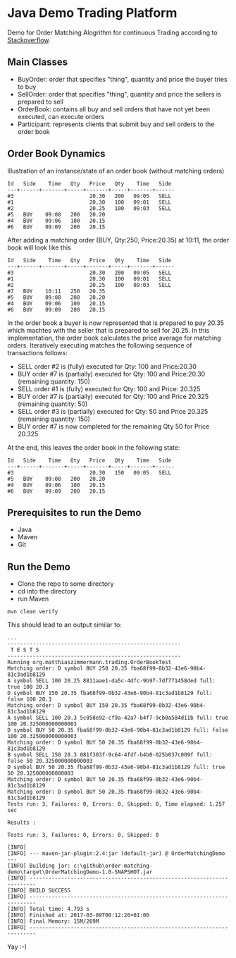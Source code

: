 # Java Demo Trading Platform
Demo for Order Matching Alogrithm for continuous Trading according to [Stackoverflow](http://stackoverflow.com/questions/13112062/which-are-the-order-matching-algorithms-most-commonly-used-by-electronic-financi).

## Main Classes
* BuyOrder: order that specifies "thing", quantity and price the buyer tries to buy
* SellOrder: order that specifies "thing", quantity and price the sellers is prepared to sell
* OrderBook: contains all buy and sell orders that have not yet been executed, can execute orders
* Participant: represents clients that submit buy and sell orders to the order book

## Order Book Dynamics

Illustration of an instance/state of an order book (without matching orders)
```
Id   Side    Time   Qty   Price   Qty    Time   Side  
---+------+-------+-----+-------+-----+-------+------
#3                        20.30   200   09:05   SELL  
#1                        20.30   100   09:01   SELL  
#2                        20.25   100   09:03   SELL  
#5   BUY    09:08   200   20.20                       
#4   BUY    09:06   100   20.15                       
#6   BUY    09:09   200   20.15
```

After adding a matching order (BUY, Qty:250, Price:20.35) at 10:11, the order book will look like this
```
Id   Side    Time   Qty   Price   Qty    Time   Side  
---+------+-------+-----+-------+-----+-------+------
#3                        20.30   200   09:05   SELL  
#1                        20.30   100   09:01   SELL  
#2                        20.25   100   09:03   SELL
#7   BUY    10:11   250   20.35
#5   BUY    09:08   200   20.20                       
#4   BUY    09:06   100   20.15                       
#6   BUY    09:09   200   20.15
```

In the order book a buyer is now represented that is prepared to pay 20.35 which machtes with the seller that is prepared to sell for 20.25. In this implementation, the order book calculates the price average for matching orders. Iteratively executing matches the following sequence of transactions follows:

- SELL order #2 is (fully) executed for Qty: 100 and Price:20.30
- BUY order #7 is (partially) executed for Qty: 100 and Price:20.30 (remaining quantity: 150)
- SELL order #1 is (fully) executed for Qty: 100 and Price: 20.325
- BUY order #7 is (partially) executed for Qty: 100 and Price 20.325 (remaining quantity: 50)
- SELL order #3 is (partially) executed for Qty: 50 and Price 20.325 (remaining quantity: 150)
- BUY order #7 is now completed for the remaining Qty 50 for Price 20.325

At the end, this leaves the order book in the following state:
```
Id   Side    Time   Qty   Price   Qty    Time   Side  
---+------+-------+-----+-------+-----+-------+------
#3                        20.30   150   09:05   SELL  
#5   BUY    09:08   200   20.20                       
#4   BUY    09:06   100   20.15                       
#6   BUY    09:09   200   20.15
```

## Prerequisites to run the Demo
* Java
* Maven
* Git

## Run the Demo

- Clone the repo to some directory
- cd into the directory
- run Maven

```
mvn clean verify
```

This should lead to an output similar to:
```
...
-------------------------------------------------------
 T E S T S
-------------------------------------------------------
Running org.matthiaszimmermann.trading.OrderBookTest
Matching order: D symbol BUY 250 20.35 fba68f99-0b32-43e6-90b4-81c3ad1b8129
A symbol SELL 100 20.25 8811aae1-da5c-4dfc-9b97-7df771458ded full: true 100 20.3
D symbol BUY 150 20.35 fba68f99-0b32-43e6-90b4-81c3ad1b8129 full: false 100 20.3
Matching order: D symbol BUY 150 20.35 fba68f99-0b32-43e6-90b4-81c3ad1b8129
A symbol SELL 100 20.3 5c058e92-cf9a-42a7-b4f7-9cb0a584d11b full: true 100 20.325000000000003
D symbol BUY 50 20.35 fba68f99-0b32-43e6-90b4-81c3ad1b8129 full: false 100 20.325000000000003
Matching order: D symbol BUY 50 20.35 fba68f99-0b32-43e6-90b4-81c3ad1b8129
B symbol SELL 150 20.3 081f303f-9c64-4fdf-b4b0-025b037c009f full: false 50 20.325000000000003
D symbol BUY 50 20.35 fba68f99-0b32-43e6-90b4-81c3ad1b8129 full: true 50 20.325000000000003
Matching order: D symbol BUY 50 20.35 fba68f99-0b32-43e6-90b4-81c3ad1b8129
Matching order: D symbol BUY 50 20.35 fba68f99-0b32-43e6-90b4-81c3ad1b8129
Tests run: 3, Failures: 0, Errors: 0, Skipped: 0, Time elapsed: 1.257 sec

Results :

Tests run: 3, Failures: 0, Errors: 0, Skipped: 0

[INFO]
[INFO] --- maven-jar-plugin:2.4:jar (default-jar) @ OrderMatchingDemo ---
[INFO] Building jar: c:\github\order-matching-demo\target\OrderMatchingDemo-1.0-SNAPSHOT.jar
[INFO] ------------------------------------------------------------------------
[INFO] BUILD SUCCESS
[INFO] ------------------------------------------------------------------------
[INFO] Total time: 4.793 s
[INFO] Finished at: 2017-03-09T00:12:26+01:00
[INFO] Final Memory: 15M/269M
[INFO] ------------------------------------------------------------------------
```

Yay :-)
